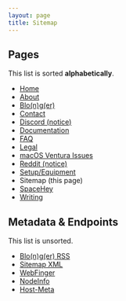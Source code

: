 ```yaml
---
layout: page
title: Sitemap
---
```



## Pages
This list is sorted **alphabetically**.

- [Home](https://www.sladewatkins.com/)
- [About](https://www.sladewatkins.com/about/)
- [Blo(n)g(er)](https://www.sladewatkins.com/blonger/)
- [Contact](https://www.sladewatkins.com/contact/)
- [Discord (notice)](https://www.sladewatkins.com/discord/)
- [Documentation](https://www.sladewatkins.com/docs/)
- [FAQ](https://www.sladewatkins.com/faq/)
- [Legal](https://www.sladewatkins.com/legal/)
- [macOS Ventura Issues](https://www.sladewatkins.com/macos-ventura-issues/)
- [Reddit (notice)](https://www.sladewatkins.com/reddit/)
- [Setup/Equipment](https://www.sladewatkins.com/setup/)
- Sitemap (this page)
- [SpaceHey](https://www.sladewatkins.com/spacehey/)
- [Writing](https://www.sladewatkins.com/writing/)

## Metadata & Endpoints
This list is unsorted.

- [Blo(n)g(er) RSS](https://www.sladewatkins.com/feed.xml)
- [Sitemap XML](https://www.sladewatkins.com/sitemap.xml)
- [WebFinger](https://www.sladewatkins.com/.well-known/webfinger)
- [NodeInfo](https://www.sladewatkins.com/.well-known/nodeinfo)
- [Host-Meta](https://www.sladewatkins.com/.well-known/host-meta)